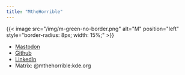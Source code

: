 ```yaml
---
title: "MtheHorrible"
---
```


{{< image src="/img/m-green-no-border.png" alt="M" position="left" style="border-radius: 8px; width: 15%;" >}}

- [Mastodon](https://fosstodon.org/@mthehorrible)
- [Github](https://github.com/mthehorrible)
- [LinkedIn](https://www.linkedin.com/in/matt-milliman-38272227)
- Matrix: @mthehorrible:kde.org
